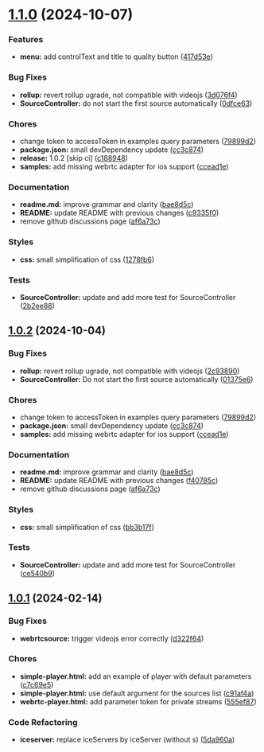 <a name="1.1.0"></a>
# [1.1.0](https://github.com/ceebluetv/videojs-plugins/compare/v1.0.1...v1.1.0) (2024-10-07)

### Features

* **menu:** add controlText and title to quality button ([417d53e](https://github.com/ceebluetv/videojs-plugins/commit/417d53e))

### Bug Fixes

* **rollup:** revert rollup ugrade, not compatible with videojs ([3d076f4](https://github.com/ceebluetv/videojs-plugins/commit/3d076f4))
* **SourceController:** do not start the first source automatically ([0dfce63](https://github.com/ceebluetv/videojs-plugins/commit/0dfce63))

### Chores

* change token to accessToken in examples query parameters ([79899d2](https://github.com/ceebluetv/videojs-plugins/commit/79899d2))
* **package.json:** small devDependency update ([cc3c874](https://github.com/ceebluetv/videojs-plugins/commit/cc3c874))
* **release:** 1.0.2 [skip ci] ([c188948](https://github.com/ceebluetv/videojs-plugins/commit/c188948))
* **samples:** add missing webrtc adapter for ios support ([ccead1e](https://github.com/ceebluetv/videojs-plugins/commit/ccead1e))

### Documentation

* **readme.md:** improve grammar and clarity ([bae8d5c](https://github.com/ceebluetv/videojs-plugins/commit/bae8d5c))
* **README:** update README with previous changes ([c9335f0](https://github.com/ceebluetv/videojs-plugins/commit/c9335f0))
* remove github discussions page ([af6a73c](https://github.com/ceebluetv/videojs-plugins/commit/af6a73c))

### Styles

* **css:** small simplification of css ([1278fb6](https://github.com/ceebluetv/videojs-plugins/commit/1278fb6))

### Tests

* **SourceController:** update and add more test for SourceController ([2b2ee88](https://github.com/ceebluetv/videojs-plugins/commit/2b2ee88))

<a name="1.0.2"></a>
## [1.0.2](https://github.com/ceebluetv/videojs-plugins/compare/v1.0.1...v1.0.2) (2024-10-04)

### Bug Fixes

* **rollup:** revert rollup ugrade, not compatible with videojs ([2c93890](https://github.com/ceebluetv/videojs-plugins/commit/2c93890))
* **SourceController:** Do not start the first source automatically ([01375e6](https://github.com/ceebluetv/videojs-plugins/commit/01375e6))

### Chores

* change token to accessToken in examples query parameters ([79899d2](https://github.com/ceebluetv/videojs-plugins/commit/79899d2))
* **package.json:** small devDependency update ([cc3c874](https://github.com/ceebluetv/videojs-plugins/commit/cc3c874))
* **samples:** add missing webrtc adapter for ios support ([ccead1e](https://github.com/ceebluetv/videojs-plugins/commit/ccead1e))

### Documentation

* **readme.md:** improve grammar and clarity ([bae8d5c](https://github.com/ceebluetv/videojs-plugins/commit/bae8d5c))
* **README:** update README with previous changes ([f40785c](https://github.com/ceebluetv/videojs-plugins/commit/f40785c))
* remove github discussions page ([af6a73c](https://github.com/ceebluetv/videojs-plugins/commit/af6a73c))

### Styles

* **css:** small simplification of css ([bb3b17f](https://github.com/ceebluetv/videojs-plugins/commit/bb3b17f))

### Tests

* **SourceController:** update and add more test for SourceController ([ce540b9](https://github.com/ceebluetv/videojs-plugins/commit/ce540b9))

<a name="1.0.1"></a>
## [1.0.1](https://github.com/ceebluetv/videojs-plugins/compare/v1.0.0...v1.0.1) (2024-02-14)

### Bug Fixes

* **webrtcsource:** trigger videojs error correctly ([d322f64](https://github.com/ceebluetv/videojs-plugins/commit/d322f64))

### Chores

* **simple-player.html:** add an example of player with default parameters ([c7c69e5](https://github.com/ceebluetv/videojs-plugins/commit/c7c69e5))
* **simple-player.html:** use default argument for the sources list ([c91af4a](https://github.com/ceebluetv/videojs-plugins/commit/c91af4a))
* **webrtc-player.html:** add parameter token for private streams ([555ef87](https://github.com/ceebluetv/videojs-plugins/commit/555ef87))

### Code Refactoring

* **iceserver:** replace iceServers by iceServer (without s) ([5da960a](https://github.com/ceebluetv/videojs-plugins/commit/5da960a))

